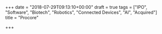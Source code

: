 +++
date = "2018-07-29T09:13:10+00:00"
draft = true
tags = ["IPO", "Software", "Biotech", "Robotics", "Connected Devices", "AI", "Acquired"]
title = "Procore"

+++
